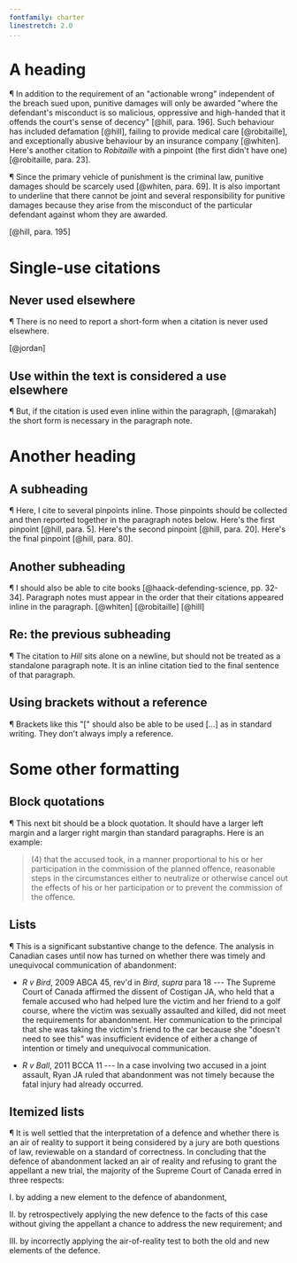 ```yaml
---
fontfamily: charter
linestretch: 2.0
...
```


# A heading

¶ In addition to the requirement of an "actionable wrong" independent
of the breach sued upon, punitive damages will only be awarded "where
the defendant's misconduct is so malicious, oppressive and high-handed
that it offends the court's sense of decency" [@hill, para. 196]. Such
behaviour has included defamation [@hill], failing to provide medical
care [@robitaille], and exceptionally abusive behaviour by an
insurance company [@whiten]. Here's another citation to _Robitaille_
with a pinpoint (the first didn't have one) [@robitaille, para. 23].

¶ Since the primary vehicle of punishment is the criminal law,
punitive damages should be scarcely used [@whiten, para. 69]. It is
also important to underline that there cannot be joint and several
responsibility for punitive damages because they arise from the
misconduct of the particular defendant against whom they are awarded.

[@hill, para. 195]

# Single-use citations

## Never used elsewhere

¶ There is no need to report a short-form when a citation is never used
elsewhere.

[@jordan]

## Use within the text is considered a use elsewhere

¶ But, if the citation is used even inline within the paragraph, [@marakah] the
short form is necessary in the paragraph note.

# Another heading

## A subheading

¶ Here, I cite to several pinpoints inline. Those pinpoints should be
collected and then reported together in the paragraph notes
below. Here's the first pinpoint [@hill, para. 5]. Here's the second
pinpoint [@hill, para. 20]. Here's the final pinpoint [@hill,
para. 80].

## Another subheading

¶ I should also be able to cite books [@haack-defending-science,
pp. 32-34]. Paragraph notes must appear in the order that their
citations appeared inline in the paragraph. [@whiten] [@robitaille]
[@hill]

## Re: the previous subheading

¶ The citation to _Hill_ sits alone on a newline, but should not be
treated as a standalone paragraph note. It is an inline citation tied
to the final sentence of that paragraph.

## Using brackets without a reference

¶ Brackets like this "[" should also be able to be used [...] as in
standard writing. They don't always imply a reference.

# Some other formatting

## Block quotations

¶ This next bit should be a block quotation. It should have a larger
left margin and a larger right margin than standard paragraphs. Here
is an example:

> (4) that the accused took, in a manner proportional to his or her
participation in the commission of the planned offence, reasonable steps
in the circumstances either to neutralize or otherwise cancel out the effects
of his or her participation or to prevent the commission of the offence.

## Lists

¶ This is a significant substantive change to the defence. The
analysis in Canadian cases until now has turned on whether there was
timely and unequivocal communication of abandonment:

* _R v Bird_, 2009 ABCA 45, rev'd in _Bird_, _supra_ para 18 --- The
Supreme Court of Canada affirmed the dissent of Costigan JA, who held
that a female accused who had helped lure the victim and her friend to
a golf course, where the victim was sexually assaulted and killed, did
not meet the requirements for abandonment. Her communication to the
principal that she was taking the victim's friend to the car because
she "doesn't need to see this" was insufficient evidence of either a
change of intention or timely and unequivocal communication.

* _R v Ball_, 2011 BCCA 11 --- In a case involving two accused in a
joint assault, Ryan JA ruled that abandonment was not timely because
the fatal injury had already occurred.

## Itemized lists

¶ It is well settled that the interpretation of a defence and whether
there is an air of reality to support it being considered by a jury
are both questions of law, reviewable on a standard of correctness. In
concluding that the defence of abandonment lacked an air of reality
and refusing to grant the appellant a new trial, the majority of the
Supreme Court of Canada erred in three respects:

I.  by adding a new element to the defence of abandonment,

II.  by retrospectively applying the new defence to the facts of this
case without giving the appellant a chance to address the new
requirement; and

III.  by incorrectly applying the air-of-reality test to both the old
and new elements of the defence.
